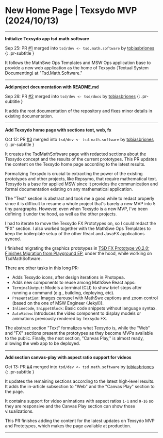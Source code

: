 <!-- Copyright (c) 2024 Tobias Briones. All rights reserved. -->
<!-- SPDX-License-Identifier: CC-BY-4.0 -->
<!-- This file is part of https://github.com/tobiasbriones/blog -->

# New Home Page | Texsydo MVP (2024/10/13)

---

**Initialize Texsydo app tsd.math.software**

Sep 25: PR [#1](https://github.com/texsydo/texsydo---mvp/pull/1) merged into `tsd/dev <- tsd.math.software` by [tobiasbriones](https://github.com/tobiasbriones)
{: .pr-subtitle }

It follows the MathSwe Ops Templates and MSW Ops application base to provide a
new web application as the home of Texsydo (Textual System Documenting) at
"Tsd.Math.Software."

---

**Add project documentation with README.md**

Sep 26: PR [#2](https://github.com/texsydo/texsydo---mvp/pull/2) merged into `tsd/dev <- tsd/docs` by [tobiasbriones](https://github.com/tobiasbriones)
{: .pr-subtitle }

It adds the root documentation of the repository and fixes minor details in
existing documentation.


---

**Add Texsydo home page with sections text, web, fx**

Oct 12: PR [#3](https://github.com/texsydo/texsydo---mvp/pull/3) merged into `tsd/dev <- tsd.math.software` by [tobiasbriones](https://github.com/tobiasbriones)
{: .pr-subtitle }

It creates the TsdMathSoftware page with redacted sections about the Texsydo
concept and the results of the current prototypes. This PR updates the content
on the Texsydo home page according to the latest results.

Formalizing Texsydo is crucial to extracting the power of the existing
prototypes and other projects, like Repsymo, that require mathematical text.
Texsydo is a base for applied MSW since it provides the communication and formal
documentation existing on any mathematical application.

The "Text" section is abstract and took me a good while to redact properly since
it is difficult to resume a whole project that's barely a new MVP into 5 tiny
paragraphs. However, even when Texsydo is a new MVP, I've been defining it under
the hood, as well as the other projects.

I had to iterate to move the Texsydo FX Prototypes on, so I could redact the
"FX" section. I also worked together with the MathSwe Ops Templates to keep the
boilerplate setup of the other React and JavaFX applications synced.

I finished migrating the graphics prototypes in [TSD FX Prototype v0.2.0:
Finishes Migration from Playground
EP](https://github.com/mathswe/prototypes/releases/tag/v0.2.0), under the hood,
while working on TsdMathSoftware.

There are other tasks in this long PR:

- Adds Texsydo icons, after design iterations in Photopea.
- Adds new components to reuse among MathSwe React apps:
- `TerminalOutput`: Models a terminal (CLI) to show brief steps after running a
command (e.g., building, deploying, etc).
- `Presentation`: Images carousel with MathSwe captions and zoom control (based
on the one of MSW Engineer (Jekyll)).
- `InlineCode`, `SnippetBlock`: Basic code snippets without language syntax.
- `AutoVideo`: Introduces the video component to display models or animations
previously rendered by Texsydo FX.


The abstract section "Text" formalizes what Texsydo is, while the "Web" and "FX"
sections present the prototypes as they become MVPs available to the public.
Finally, the next section, "Canvas Play," is almost ready, allowing the web app
to be deployed.


---

**Add section canvas-play with aspect ratio support for videos**

Oct 13: PR [#4](https://github.com/texsydo/texsydo---mvp/pull/4) merged into `tsd/dev <- tsd.math.software` by [tobiasbriones](https://github.com/tobiasbriones)
{: .pr-subtitle }

It updates the remaining sections according to the latest high-level results. It
adds the in-article subsection to "Web" and the "Canvas Play" section to the
page.

It contains support for video animations with aspect ratios `1-1` and `9-16` so
they are responsive and the Canvas Play section can show those visualizations.

This PR finishes adding the content for the latest updates on Texsydo MVP and
Prototypes, which makes the page available at production.

---
